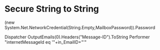 # Secure String to String
(new System.Net.NetworkCredential(String.Empty,MailboxPassword)).Password


Dispatcher OutputEmails(0).Headers("Message-ID").ToString
Performer "internetMessageId eq '"+in_EmailID+"'"
